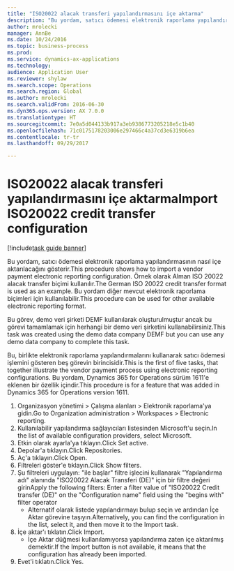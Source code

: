 ```yaml
--- 
title: "ISO20022 alacak transferi yapılandırmasını içe aktarma"
description: "Bu yordam, satıcı ödemesi elektronik raporlama yapılandırmasının nasıl içe aktarılacağını gösterir."
author: mrolecki
manager: AnnBe
ms.date: 10/24/2016
ms.topic: business-process
ms.prod: 
ms.service: dynamics-ax-applications
ms.technology: 
audience: Application User
ms.reviewer: shylaw
ms.search.scope: Operations
ms.search.region: Global
ms.author: mrolecki
ms.search.validFrom: 2016-06-30
ms.dyn365.ops.version: AX 7.0.0
ms.translationtype: HT
ms.sourcegitcommit: 7e0a5d044133b917a3eb9386773205218e5c1b40
ms.openlocfilehash: 71c0175178203006e297466c4a37cd3e6319b6ea
ms.contentlocale: tr-tr
ms.lasthandoff: 09/29/2017

---
```

# <a name="import-iso20022-credit-transfer-configuration"></a><span data-ttu-id="d448f-103">ISO20022 alacak transferi yapılandırmasını içe aktarma</span><span class="sxs-lookup"><span data-stu-id="d448f-103">Import ISO20022 credit transfer configuration</span></span>

[!include[task guide banner](../../includes/task-guide-banner.md)]

<span data-ttu-id="d448f-104">Bu yordam, satıcı ödemesi elektronik raporlama yapılandırmasının nasıl içe aktarılacağını gösterir.</span><span class="sxs-lookup"><span data-stu-id="d448f-104">This procedure shows how to import a vendor payment electronic reporting configuration.</span></span> <span data-ttu-id="d448f-105">Örnek olarak Alman ISO 20022 alacak transfer biçimi kullanılır.</span><span class="sxs-lookup"><span data-stu-id="d448f-105">The German ISO 20022 credit transfer format is used as an example.</span></span> <span data-ttu-id="d448f-106">Bu yordam diğer mevcut elektronik raporlama biçimleri için kullanılabilir.</span><span class="sxs-lookup"><span data-stu-id="d448f-106">This procedure can be used for other available electronic reporting format.</span></span> 

<span data-ttu-id="d448f-107">Bu görev, demo veri şirketi DEMF kullanılarak oluşturulmuştur ancak bu görevi tamamlamak için herhangi bir demo veri şirketini kullanabilirsiniz.</span><span class="sxs-lookup"><span data-stu-id="d448f-107">This task was created using the demo data company DEMF but you can use any demo data company to complete this task.</span></span>

<span data-ttu-id="d448f-108">Bu, birlikte elektronik raporlama yapılandırmalarını kullanarak satıcı ödemesi işlemini gösteren beş görevin birincisidir.</span><span class="sxs-lookup"><span data-stu-id="d448f-108">This is the first of five tasks, that together illustrate the vendor payment process using electronic reporting configurations.</span></span> <span data-ttu-id="d448f-109">Bu yordam, Dynamics 365 for Operations sürüm 1611'e eklenen bir özellik içindir.</span><span class="sxs-lookup"><span data-stu-id="d448f-109">This procedure is for a feature that was added in Dynamics 365 for Operations version 1611.</span></span>

1. <span data-ttu-id="d448f-110">Organizasyon yönetimi > Çalışma alanları > Elektronik raporlama'ya gidin.</span><span class="sxs-lookup"><span data-stu-id="d448f-110">Go to Organization administration > Workspaces > Electronic reporting.</span></span>
2. <span data-ttu-id="d448f-111">Kullanılabilir yapılandırma sağlayıcıları listesinden Microsoft'u seçin.</span><span class="sxs-lookup"><span data-stu-id="d448f-111">In the list of available configuration providers, select Microsoft.</span></span>
3. <span data-ttu-id="d448f-112">Etkin olarak ayarla'ya tıklayın.</span><span class="sxs-lookup"><span data-stu-id="d448f-112">Click Set active.</span></span>
4. <span data-ttu-id="d448f-113">Depolar'a tıklayın.</span><span class="sxs-lookup"><span data-stu-id="d448f-113">Click Repositories.</span></span>
5. <span data-ttu-id="d448f-114">Aç'a tıklayın.</span><span class="sxs-lookup"><span data-stu-id="d448f-114">Click Open.</span></span>
6. <span data-ttu-id="d448f-115">Filtreleri göster'e tıklayın.</span><span class="sxs-lookup"><span data-stu-id="d448f-115">Click Show filters.</span></span>
7. <span data-ttu-id="d448f-116">Şu filtreleri uygulayın: "ile başlar" filtre işlecini kullanarak "Yapılandırma adı" alanında "ISO20022 Alacak Transferi (DE)" için bir filtre değeri girin</span><span class="sxs-lookup"><span data-stu-id="d448f-116">Apply the following filters: Enter a filter value of "ISO20022 Credit transfer (DE)" on the "Configuration name" field using the "begins with" filter operator</span></span>
    * <span data-ttu-id="d448f-117">Alternatif olarak listede yapılandırmayı bulup seçin ve ardından İçe Aktar görevine taşıyın.</span><span class="sxs-lookup"><span data-stu-id="d448f-117">Alternatively, you can find the configuration in the list, select it, and then move it to the Import task.</span></span>  
8. <span data-ttu-id="d448f-118">İçe aktar'ı tıklatın.</span><span class="sxs-lookup"><span data-stu-id="d448f-118">Click Import.</span></span>
    * <span data-ttu-id="d448f-119">İçe Aktar düğmesi kullanılamıyorsa yapılandırma zaten içe aktarılmış demektir.</span><span class="sxs-lookup"><span data-stu-id="d448f-119">If the Import button is not available, it means that the configuration has  already been imported.</span></span>  
9. <span data-ttu-id="d448f-120">Evet'i tıklatın.</span><span class="sxs-lookup"><span data-stu-id="d448f-120">Click Yes.</span></span>


